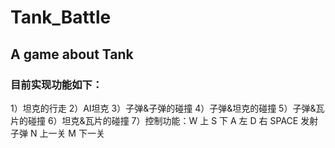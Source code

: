 # Tank_Battle
## A game about Tank
### 目前实现功能如下：
 1）坦克的行走
 2）AI坦克
 3）子弹&子弹的碰撞
 4）子弹&坦克的碰撞
 5）子弹&瓦片的碰撞
 6）坦克&瓦片的碰撞
 7）控制功能：W 上 S 下 A 左 D 右 SPACE 发射子弹 N 上一关 M 下一关
